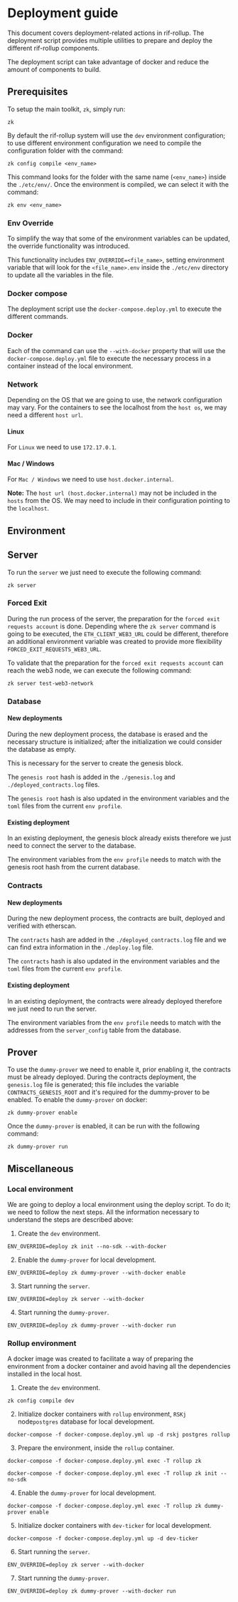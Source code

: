 # Deployment guide

This document covers deployment-related actions in rif-rollup. The deployment script provides multiple utilities to
prepare and deploy the different rif-rollup components.

The deployment script can take advantage of docker and reduce the amount of components to build.

## Prerequisites

To setup the main toolkit, `zk`, simply run:

```
zk
```

By default the rif-rollup system will use the `dev` environment configuration; to use different environment
configuration we need to compile the configuration folder with the command:

```
zk config compile <env_name>
```

This command looks for the folder with the same name (`<env_name>`) inside the `./etc/env/`. Once the environment is
compiled, we can select it with the command:

```
zk env <env_name>
```

### Env Override

To simplify the way that some of the environment variables can be updated, the override functionality was introduced.

This functionality includes `ENV_OVERRIDE=<file_name>`, setting environment variable that will look for the
`<file_name>.env` inside the `./etc/env` directory to update all the variables in the file.

### Docker compose

The deployment script use the `docker-compose.deploy.yml` to execute the different commands.

### Docker

Each of the command can use the `--with-docker` property that will use the `docker-compose.deploy.yml` file to execute
the necessary process in a container instead of the local environment.

### Network

Depending on the OS that we are going to use, the network configuration may vary. For the containers to see the
localhost from the `host os`, we may need a different `host url`.

#### Linux

For `Linux` we need to use `172.17.0.1`.

#### Mac / Windows

For `Mac / Windows` we need to use `host.docker.internal`.

**Note:** The `host url (host.docker.internal)` may not be included in the `hosts` from the OS. We may need to include
in their configuration pointing to the `localhost`.

## Environment

## Server

To run the `server` we just need to execute the following command:

```
zk server
```

### Forced Exit

During the run process of the server, the preparation for the `forced exit requests account` is done. Depending where
the `zk server` command is going to be executed, the `ETH_CLIENT_WEB3_URL` could be different, therefore an additional
environment variable was created to provide more flexibility `FORCED_EXIT_REQUESTS_WEB3_URL`.

To validate that the preparation for the `forced exit requests account` can reach the web3 node, we can execute the
following command:

```
zk server test-web3-network
```

### Database

#### New deployments

During the new deployment process, the database is erased and the necessary structure is initialized; after the
initialization we could consider the database as empty.

This is necessary for the server to create the genesis block.

The `genesis root` hash is added in the `./genesis.log` and `./deployed_contracts.log` files.

The `genesis root` hash is also updated in the environment variables and the `toml` files from the current
`env profile`.

#### Existing deployment

In an existing deployment, the genesis block already exists therefore we just need to connect the server to the
database.

The environment variables from the `env profile` needs to match with the genesis root hash from the current database.

### Contracts

#### New deployments

During the new deployment process, the contracts are built, deployed and verified with etherscan.

The `contracts` hash are added in the `./deployed_contracts.log` file and we can find extra information in the
`./deploy.log` file.

The `contracts` hash is also updated in the environment variables and the `toml` files from the current `env profile`.

#### Existing deployment

In an existing deployment, the contracts were already deployed therefore we just need to run the server.

The environment variables from the `env profile` needs to match with the addresses from the `server_config` table from
the database.

## Prover

To use the `dummy-prover` we need to enable it, prior enabling it, the contracts must be already deployed. During the
contracts deployment, the `genesis.log` file is generated; this file includes the variable `CONTRACTS_GENESIS_ROOT` and
it's required for the dummy-prover to be enabled. To enable the `dummy-prover` on docker:

```
zk dummy-prover enable
```

Once the `dummy-prover` is enabled, it can be run with the following command:

```
zk dummy-prover run
```

## Miscellaneous

### Local environment

<!-- markdownlint-disable MD029-->

We are going to deploy a local environment using the deploy script. To do it; we need to follow the next steps. All the
information necessary to understand the steps are described above:

1. Create the `dev` environment.

```
ENV_OVERRIDE=deploy zk init --no-sdk --with-docker
```

2. Enable the `dummy-prover` for local development.

```
ENV_OVERRIDE=deploy zk dummy-prover --with-docker enable
```

3. Start running the `server`.

```
ENV_OVERRIDE=deploy zk server --with-docker
```

4. Start running the `dummy-prover`.

```
ENV_OVERRIDE=deploy zk dummy-prover --with-docker run
```

<!-- markdownlint-enable MD029-->

### Rollup environment

A docker image was created to facilitate a way of preparing the environment from a docker container and avoid having all
the dependencies installed in the local host.

<!-- markdownlint-disable MD029-->

1. Create the `dev` environment.

```
zk config compile dev
```

2. Initialize docker containers with `rollup` environment, `RSKj` node`postgres` database for local development.

```
docker-compose -f docker-compose.deploy.yml up -d rskj postgres rollup
```

3. Prepare the environment, inside the `rollup` container.

```
docker-compose -f docker-compose.deploy.yml exec -T rollup zk
```

```
docker-compose -f docker-compose.deploy.yml exec -T rollup zk init --no-sdk
```

4. Enable the `dummy-prover` for local development.

```
docker-compose -f docker-compose.deploy.yml exec -T rollup zk dummy-prover enable
```

5. Initialize docker containers with `dev-ticker` for local development.

```
docker-compose -f docker-compose.deploy.yml up -d dev-ticker
```

6. Start running the `server`.

```
ENV_OVERRIDE=deploy zk server --with-docker
```

7. Start running the `dummy-prover`.

```
ENV_OVERRIDE=deploy zk dummy-prover --with-docker run
```

<!-- markdownlint-enable MD029-->
